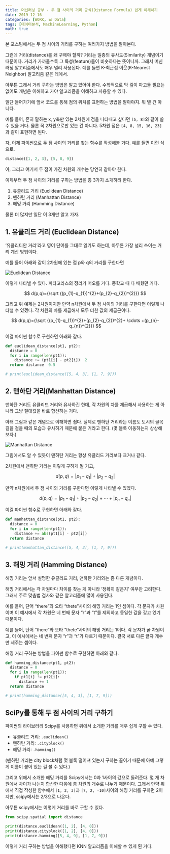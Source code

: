 ```yaml
---
title: 머신러닝 공부 - 두 점 사이의 거리 공식(Distance Formula) 쉽게 이해하기
date: 2019-12-16
categories: [WORK, 📊 Data]
tags: [데이터분석, MachineLearning, Python]
math: true
---
```


본 포스팅에서는 두 점 사이의 거리를 구하는 여러가지 방법을 알아본다.

그런데 거리(distance)를 왜 구해야 할까? 거리는 일종의 유사도(Similarity) 개념이기 때문이다. 거리가 가까울수록 그 특성(feature)들이 비슷하다는 뜻이니까. 그래서 머신러닝 알고리즘에서도 매우 널리 사용된다. 예를 들면 K-최근접 이웃(K-Nearest Neighbor) 알고리즘 같은 데에서.

아무튼 그래서 거리 구하는 방법은 알고 있어야 한다. 수학적으로 막 깊이 파고들 필요는 없어도 개념은 이해하고 가야 알고리즘을 이해하고 사용할 수 있다.

일단 들어가기에 앞서 코드를 통해 점의 위치를 표현하는 방법을 알아야지. 뭐 별 건 아니다.

예를 들어, 흔히 말하는 x, y축만 있는 2차원에 점을 나타내고 싶다면 `[5, 8]`와 같이 쓸 수 있을 거다. 물론 꼭 2차원으로만 있는 건 아니다. 5차원 점은 `[4, 8, 15, 16, 23]`과 같이 표현하면 된다.

자, 이제 파이썬으로 두 점 사이의 거리를 찾는 함수를 작성해볼 거다. 예를 들면 이런 식으로.

```python
distance([1, 2, 3], [5, 8, 9])
```

아, 그리고 여기서 두 점이 가진 차원의 개수는 당연히 같아야 한다.

이제부터 두 점 사이의 거리를 구하는 방법을 총 3가지 소개하려 한다.

1. 유클리드 거리 (Euclidean Distance)
2. 맨하탄 거리 (Manhattan Distance)
3. 해밍 거리 (Hamming Distance)

물론 더 많지만 일단 이 3개만 알고 가자.

## 1. 유클리드 거리 (Euclidean Distance)

‘유클리디안 거리’라고 영어 단어를 그대로 읽기도 하는데, 아무튼 가장 널리 쓰이는 거리 계산 방법이다.

예를 들어 아래와 같이 2차원에 있는 점 p와 q의 거리를 구한다면 

![Euclidean Distance](https://upload.wikimedia.org/wikipedia/commons/5/55/Euclidean_distance_2d.svg)

이렇게 나타낼 수 있다. 피타고라스의 정리가 떠오를 거다. 중학교 때 다 배웠던 거다.

$$ d(p,q)={\sqrt {(p_{1}-q_{1})^{2}+(p_{2}-q_{2})^{2}}} $$

그리고 위 예제는 2차원이지만 만약 n차원에서 두 점 사이의 거리를 구한다면 이렇게 나타낼 수 있겠다. 각 차원의 차를 제곱해서 모두 더한 값의 제곱근이다.

$$ d(p,q)={\sqrt {(p_{1}-q_{1})^{2}+(p_{2}-q_{2})^{2}+ \cdots +(p_{n}-q_{n})^{2}}} $$

이걸 파이썬 함수로 구현하면 아래와 같다.

```python
def euclidean_distance(pt1, pt2):
  distance = 0
  for i in range(len(pt1)):
    distance += (pt1[i] - pt2[i])  2
  return distance  0.5

# print(euclidean_distance([5, 4, 3], [1, 7, 9]))
```

## 2. 맨하탄 거리(Manhattan Distance)

맨하탄 거리도 유클리드 거리와 유사하긴 한데, 각 차원의 차를 제곱해서 사용하는 게 아니라 그냥 절대값을 바로 합산하는 거다.

아래 그림과 같은 개념으로 이해하면 쉽다. 실제로 맨하탄 거리라는 이름도 도시의 골목길을 걸을 때의 모습과 유사하기 때문에 붙은 거라고 한다. (몇 블록 이동하는지 상상해보자.)

![Manhattan Distance](https://upload.wikimedia.org/wikipedia/commons/thumb/0/08/Manhattan_distance.svg/1920px-Manhattan_distance.svg.png)

그림에서도 알 수 있듯이 맨하탄 거리는 항상 유클리드 거리보다 크거나 같다.

2차원에서 맨하탄 거리는 이렇게 구하게 될 거고,

$$ d(p,q)=\left|p_{1}-q_{1}\right|+\left|p_{2}-q_{2}\right| $$

만약 n차원에서 두 점 사이의 거리를 구한다면 이렇게 나타낼 수 있겠다.

$$ d(p,q)=\left|p_{1}-q_{1}\right|+\left|p_{2}-q_{2}\right| + \cdots + \left|p_{n}-q_{n}\right| $$

이걸 파이썬 함수로 구현하면 아래와 같다.

```python
def manhattan_distance(pt1, pt2):
  distance = 0
  for i in range(len(pt1)):
    distance += abs(pt1[i] - pt2[i])
  return distance

# print(manhattan_distance([5, 4, 3], [1, 7, 9]))
```


## 3. 해밍 거리 (Hamming Distance)

해밍 거리는 앞서 설명한 유클리드 거리, 맨하탄 거리와는 좀 다른 개념이다.

해밍 거리에서는 각 차원마다 차이를 찾는 게 아니라 ‘정확히 같은지’ 여부만 고려한다. 그래서 주로 맞춤법 검사와 같은 알고리즘에 많이 사용된다.

예를 들어, 단어 “there”와 오타 “thete”사이의 해밍 거리는 1인 셈이다. 각 문자가 차원이며 이 예시에서 각 차원은 네 번째 문자 “r”과 “t”를 제외하고 동일한 값을 갖고 있기 때문이다.

예를 들어, 단어 “there”와 오타 “thete”사이의 해밍 거리는 1이다. 각 문자가 곧 차원이고, 이 예시에서는 네 번째 문자 “r”과 “t”가 다르기 때문이다. 결국 서로 다른 글자 개수만 세주는 셈이다.

해밍 거리 구하는 방법을 파이썬 함수로 구현하면 아래와 같다.

```python
def hamming_distance(pt1, pt2):
  distance = 0
  for i in range(len(pt1)):
    if pt1[i] != pt2[i]:
      distance += 1
  return distance

# print(hamming_distance([5, 4, 3], [1, 7, 9]))
```


## SciPy를 통해 두 점 사이의 거리 구하기

파이썬의 라이브러리 Scipy를 사용하면 위에서 소개한 거리를 매우 쉽게 구할 수 있다.

- 유클리드 거리: `.euclidean()`
- 맨하탄 거리: `.cityblock()`
- 해밍 거리: `.hamming()`

(맨하탄 거리는 city block처럼 몇 블록 떨어져 있는지 구하는 꼴이기 때문에 아예 그렇게 이름이 붙어 있는 걸 볼 수 있다.)

그리고 위에서 소개한 해밍 거리를 Scipy에서는 0과 1사이의 값으로 돌려준다. 몇 개 차원에서 차이가 나는지 합산한 다음에 총 차원의 개수로 나누기 때문이다. 그래서 만약 위에서 직접 작성한 함수에서 `[1, 2, 3]`과 `[7, 2, -10]`사이의 해밍 거리를 구하면 2이지만, scipy에서는 2/3으로 나온다.

아무튼 scipy에서는 이렇게 거리를 바로 구할 수 있다.

```python
from scipy.spatial import distance

print(distance.euclidean([1, 2], [4, 0]))
print(distance.cityblock([1, 2], [4, 0]))
print(distance.hamming([5, 4, 9], [1, 7, 9]))
```

이렇게 거리 구하는 방법을 이해했다면 KNN 알고리즘을 이해할 수 있게 된 거다.
